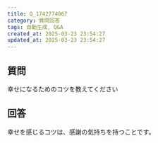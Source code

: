 ```yaml
---
title: Q_1742774067
category: 質問回答
tags: 自動生成, Q&A
created_at: 2025-03-23 23:54:27
updated_at: 2025-03-23 23:54:27
---
```


## 質問

幸せになるためのコツを教えてください

## 回答

幸せを感じるコツは、感謝の気持ちを持つことです。
